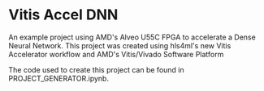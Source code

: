 # Vitis Accel DNN

An example project using AMD's Alveo U55C FPGA to accelerate a Dense Neural Network. This project was created using hls4ml's new Vitis Accelerator workflow and AMD's Vitis/Vivado Software Platform

The code used to create this project can be found in PROJECT_GENERATOR.ipynb. 
